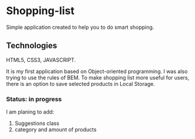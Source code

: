 # Shopping-list
Simple application created to help you to do smart shopping.

## Technologies
HTML5, CSS3, JAVASCRIPT.

It is my first application based on Object-oriented programming. I was also trying to use the rules of BEM. 
To make shopping list more useful for users, there is an option to save selected products in Local Storage.

### Status: in progress
I am planing to add:
1. Suggestions class
2. category and amount of products
